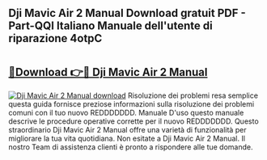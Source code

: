 ## Dji Mavic Air 2 Manual Download gratuit PDF - Part-QQI Italiano Manuale dell'utente di riparazione 4otpC

# <h2><a href="http://dfe88u.blite.top/?on=Dji+Mavic+Air+2+Manual">🔗Download 👉🔴 Dji Mavic Air 2 Manual</a></h2>

[![Dji Mavic Air 2 Manual download](https://i.imgur.com/lujVjoI.png)](http://dfe88u.blite.top/?on=Dji+Mavic+Air+2+Manual)
Risoluzione dei problemi resa semplice questa guida fornisce preziose informazioni sulla risoluzione dei problemi comuni con il tuo nuovo REDDDDDDD. Manuale D'uso questo manuale descrive le procedure operative corrette per il nuovo REDDDDDDD. Questo straordinario Dji Mavic Air 2 Manual offre una varietà di funzionalità per migliorare la tua vita quotidiana. Non esitate a Dji Mavic Air 2 Manual. Il nostro Team di assistenza clienti è pronto a rispondere alle tue domande.

